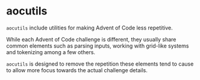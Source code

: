 # aocutils

`aocutils` include utilities for making Advent of Code less repetitive.

While each Advent of Code challenge is different, they usually share common elements such as parsing inputs, working with grid-like systems and tokenizing among a few others.

`aocutils` is designed to remove the repetition these elements tend to cause to allow more focus towards the actual challenge details.
